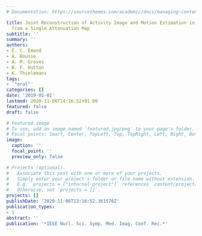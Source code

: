 ```yaml
---
# Documentation: https://sourcethemes.com/academic/docs/managing-content/

title: Joint Reconstruction of Activity Image and Motion Estimation in Dynamic PET
  from a Single Attenuation Map
subtitle: ''
summary: ''
authors:
- É. C. Émond
- A. Bousse
- A. M. Groves
- B. F. Hutton
- K. Thielemans
tags:
- '"oral"'
categories: []
date: '2019-01-01'
lastmod: 2020-11-06T14:16:52+01:00
featured: false
draft: false

# Featured image
# To use, add an image named `featured.jpg/png` to your page's folder.
# Focal points: Smart, Center, TopLeft, Top, TopRight, Left, Right, BottomLeft, Bottom, BottomRight.
image:
  caption: ''
  focal_point: ''
  preview_only: false

# Projects (optional).
#   Associate this post with one or more of your projects.
#   Simply enter your project's folder or file name without extension.
#   E.g. `projects = ["internal-project"]` references `content/project/deep-learning/index.md`.
#   Otherwise, set `projects = []`.
projects: []
publishDate: '2020-11-06T13:16:52.361576Z'
publication_types:
- 1
abstract: ''
publication: '*IEEE Nucl. Sci. Symp. Med. Imag. Conf. Rec.*'
---
```

